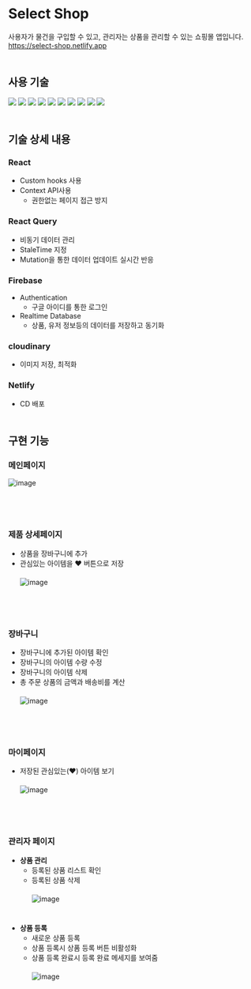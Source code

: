 # Select Shop
사용자가 물건을 구입할 수 있고, 관리자는 상품을 관리할 수 있는 쇼핑몰 앱입니다.   
https://select-shop.netlify.app   
　　　   
## 사용 기술
<img src="https://img.shields.io/badge/React-darkblue?style=for-the-badge"> <img src="https://img.shields.io/badge/Yarn Berry-darkblue?style=for-the-badge"> 
<img src="https://img.shields.io/badge/React Query-darkblue?style=for-the-badge"> <img src="https://img.shields.io/badge/React router-darkblue?style=for-the-badge"> 
<img src="https://img.shields.io/badge/React icons-darkblue?style=for-the-badge"> <img src="https://img.shields.io/badge/PostCSS-darkblue?style=for-the-badge"> 
<img src="https://img.shields.io/badge/Firebase-darkblue?style=for-the-badge"> <img src="https://img.shields.io/badge/Cloudinary-darkblue?style=for-the-badge"> 
<img src="https://img.shields.io/badge/uuid-darkblue?style=for-the-badge"> <img src="https://img.shields.io/badge/Netlify-darkblue?style=for-the-badge">   
　　　   
## 기술 상세 내용
### React
  - Custom hooks 사용   
  - Context API사용   
    - 권한없는 페이지 접근 방지          
### React Query
  - 비동기 데이터 관리   
  - StaleTime 지정   
  - Mutation을 통한 데이터 업데이트 실시간 반응   
### Firebase
  - Authentication
    - 구글 아이디를 통한 로그인
  - Realtime Database
    - 상품, 유저 정보등의 데이터를 저장하고 동기화
### cloudinary
  - 이미지 저장, 최적화
### Netlify
  - CD 배포   
　　　   
## 구현 기능
### 메인페이지
![image](https://user-images.githubusercontent.com/45534877/223000171-0f188c45-5fa8-4dbb-9d5d-5041d22b0bce.png)   
　   
　   
　   
### 제품 상세페이지
- 상품을 장바구니에 추가
- 관심있는 아이템을 ❤ 버튼으로 저장   
　   
![image](https://user-images.githubusercontent.com/45534877/223000227-519b28e8-b2f5-4815-b938-ada48fa0da90.png)   
　   
　   
　   
### 장바구니
- 장바구니에 추가된 아이템 확인
- 장바구니의 아이템 수량 수정
- 장바구니의 아이템 삭제
- 총 주문 상품의 금액과 배송비를 계산   
　   
![image](https://user-images.githubusercontent.com/45534877/223000302-e2b25500-3147-4b97-a646-e74ad48b9585.png)   
　   
　   
　   
### 마이페이지
- 저장된 관심있는(❤) 아이템 보기   
　   
![image](https://user-images.githubusercontent.com/45534877/223000437-95631ec7-9814-4690-93d2-99831c05c0e5.png)   
　   
　   
　   
### 관리자 페이지
- __상품 관리__
  - 등록된 상품 리스트 확인
  - 등록된 상품 삭제   
　   
![image](https://user-images.githubusercontent.com/45534877/223000879-6c9a6287-dbd7-44ea-84b2-3a7802cc8571.png)   
　   
　   
- __상품 등록__
  - 새로운 상품 등록
  - 상품 등록시 상품 등록 버튼 비활성화
  - 상품 등록 완료시 등록 완료 메세지를 보여줌   
　   
![image](https://user-images.githubusercontent.com/45534877/223000982-80a80fc9-09d5-462b-adff-b278bf1b18bf.png)   
　   
　   

